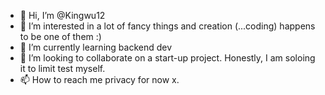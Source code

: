 - 👋 Hi, I’m @Kingwu12
- 👀 I’m interested in a lot of fancy things and creation (...coding) happens to be one of them :)
- 🌱 I’m currently learning backend dev
- 💞️ I’m looking to collaborate on a start-up project. Honestly, I am soloing it to limit test myself. 
- 📫 How to reach me privacy for now x.

<!---
Kingwu12/Kingwu12 is a ✨ special ✨ repository because its `README.md` (this file) appears on your GitHub profile.
You can click the Preview link to take a look at your changes.
--->
